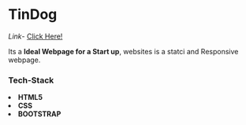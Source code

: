 <h1>TinDog</h1>

<i>Link</i>- <a href="https://kitarp29.github.io/startup_ideal_page/TinDog-Start-master/">Click Here!</a>

Its a <b>Ideal Webpage for a Start up</b>, websites is a statci and Responsive webpage.

<h3>Tech-Stack</h3>
<li><b>HTML5</b></li>
<li><b>CSS</b></li>
<li><b>BOOTSTRAP</b></li>
